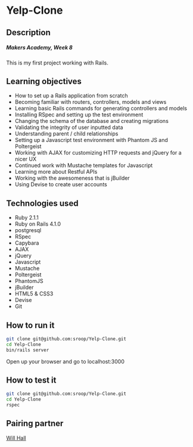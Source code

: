 Yelp-Clone
============

Description
----
##### Makers Academy, Week 8
This is my first project working with Rails.

Learning objectives
----
* How to set up a Rails application from scratch
* Becoming familiar with routers, controllers, models and views
* Learning basic Rails commands for generating controllers and models
* Installing RSpec and setting up the test environment
* Changing the schema of the database and creating migrations
* Validating the integrity of user inputted data
* Understanding parent / child relationships
* Setting up a Javascript test environment with Phantom JS and Poltergeist
* Working with AJAX for customizing HTTP requests and jQuery for a nicer UX
* Continued work with Mustache templates for Javascript
* Learning more about Restful APIs
* Working with the awesomeness that is jBuilder
* Using Devise to create user accounts

Technologies used
----
* Ruby 2.1.1
* Ruby on Rails 4.1.0
* postgresql
* RSpec
* Capybara
* AJAX
* jQuery
* Javascript
* Mustache
* Poltergeist
* PhantomJS
* jBuilder
* HTML5 & CSS3
* Devise
* Git

How to run it
----

```sh
git clone git@github.com:sroop/Yelp-Clone.git
cd Yelp-Clone
bin/rails server
```
Open up your browser and go to localhost:3000

How to test it
----

```sh
git clone git@github.com:sroop/Yelp-Clone.git
cd Yelp-Clone
rspec
```

Pairing partner
----
[Will Hall]

[Will Hall]:http://github.com/willhall88


